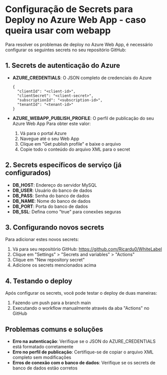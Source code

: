 # Configuração de Secrets para Deploy no Azure Web App - caso queira usar com webapp

Para resolver os problemas de deploy no Azure Web App, é necessário configurar os seguintes secrets no seu repositório GitHub:

## 1. Secrets de autenticação do Azure

- **AZURE_CREDENTIALS**: O JSON completo de credenciais do Azure
  ```
  {
    "clientId": "<client-id>",
    "clientSecret": "<client-secret>",
    "subscriptionId": "<subscription-id>",
    "tenantId": "<tenant-id>"
  }
  ```

- **AZURE_WEBAPP_PUBLISH_PROFILE**: O perfil de publicação do seu Azure Web App
  Para obter este valor:
  1. Vá para o portal Azure
  2. Navegue até o seu Web App
  3. Clique em "Get publish profile" e baixe o arquivo
  4. Copie todo o conteúdo do arquivo XML para o secret

## 2. Secrets específicos de serviço (já configurados)

- **DB_HOST**: Endereço do servidor MySQL
- **DB_USER**: Usuário do banco de dados
- **DB_PASS**: Senha do banco de dados
- **DB_NAME**: Nome do banco de dados
- **DB_PORT**: Porta do banco de dados
- **DB_SSL**: Defina como "true" para conexões seguras

## 3. Configurando novos secrets

Para adicionar estes novos secrets:

1. Vá para seu repositório GitHub: https://github.com/Ricardu0/WhiteLabel
2. Clique em "Settings" > "Secrets and variables" > "Actions"
3. Clique em "New repository secret"
4. Adicione os secrets mencionados acima

## 4. Testando o deploy

Após configurar os secrets, você pode testar o deploy de duas maneiras:

1. Fazendo um push para a branch main
2. Executando o workflow manualmente através da aba "Actions" no GitHub

## Problemas comuns e soluções

- **Erro na autenticação**: Verifique se o JSON do AZURE_CREDENTIALS está formatado corretamente
- **Erro no perfil de publicação**: Certifique-se de copiar o arquivo XML completo sem modificações
- **Erros de conexão com o banco de dados**: Verifique se os secrets de banco de dados estão corretos